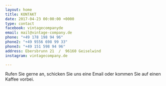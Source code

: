 ```yaml
---
layout: home
title: KONTAKT
date: 2017-04-23 00:00:00 +0000
type: contact
facebook: vintagecompanyde
email: mail@vintage-company.de
phone: "+49 178 198 94 96"
phone2: "+49 9556 698 99 33"
phone3: "+49 151 598 94 96"
address: Ebersbrunn 21  /  96160 Geiselwind
instagram: vintagecompany.de

---
```

Rufen Sie gerne an, schicken Sie uns eine Email oder kommen Sie auf einen Kaffee vorbei.
